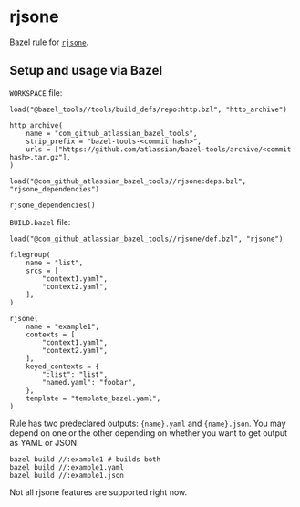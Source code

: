 # rjsone

Bazel rule for [`rjsone`](https://github.com/wryun/rjsone).

## Setup and usage via Bazel

`WORKSPACE` file:
```bzl
load("@bazel_tools//tools/build_defs/repo:http.bzl", "http_archive")

http_archive(
    name = "com_github_atlassian_bazel_tools",
    strip_prefix = "bazel-tools-<commit hash>",
    urls = ["https://github.com/atlassian/bazel-tools/archive/<commit hash>.tar.gz"],
)

load("@com_github_atlassian_bazel_tools//rjsone:deps.bzl", "rjsone_dependencies")

rjsone_dependencies()
```

`BUILD.bazel` file:
```bzl
load("@com_github_atlassian_bazel_tools//rjsone/def.bzl", "rjsone")

filegroup(
    name = "list",
    srcs = [
        "context1.yaml",
        "context2.yaml",
    ],
)

rjsone(
    name = "example1",
    contexts = [
        "context1.yaml",
        "context2.yaml",
    ],
    keyed_contexts = {
        ":list": "list",
        "named.yaml": "foobar",
    },
    template = "template_bazel.yaml",
)
```
Rule has two predeclared outputs: `{name}.yaml` and `{name}.json`. You may depend on one or the other depending on
whether you want to get output as YAML or JSON.
```console
bazel build //:example1 # builds both
bazel build //:example1.yaml
bazel build //:example1.json
```
Not all rjsone features are supported right now.
